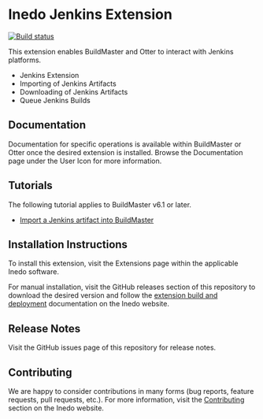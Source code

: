 # Inedo Jenkins Extension

[![Build status](https://buildmaster.inedo.com/api/ci-badges/image?API_Key=badges&$ApplicationId=6)](https://buildmaster.inedo.com/api/ci-badges/link?API_Key=badges&$ApplicationId=6)

This extension enables BuildMaster and Otter to interact with Jenkins platforms.

- Jenkins Extension
- Importing of Jenkins Artifacts
- Downloading of Jenkins Artifacts
- Queue Jenkins Builds

## Documentation
Documentation for specific operations is available within BuildMaster or Otter once the desired extension is installed. Browse the Documentation page under the User Icon for more information.

## Tutorials
The following tutorial applies to BuildMaster v6.1 or later.
- [Import a Jenkins artifact into BuildMaster](https://inedo.com/support/documentation/buildmaster/builds/external-systems/jenkins-import)


## Installation Instructions

To install this extension, visit the Extensions page within the applicable Inedo software.

For manual installation, visit the GitHub releases section of this repository to download the desired version and follow the [extension build and deployment](https://inedo.com/support/documentation/various/inedo-sdk/creating#building-deploying) documentation on the Inedo website.

## Release Notes

Visit the GitHub issues page of this repository for release notes.

## Contributing

We are happy to consider contributions in many forms (bug reports, feature requests, pull requests, etc.). For more information, visit the [Contributing](https://inedo.com/open/contributing) section on the Inedo website.

